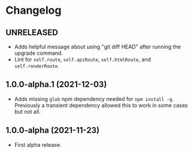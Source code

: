 # Changelog

## UNRELEASED

- Adds helpful message about using "git diff HEAD" after running the upgrade command.
- Lint for `self.route`, `self.apiRoute`, `self.htmlRoute`, and `self.renderRoute`.

## 1.0.0-alpha.1 (2021-12-03)

- Adds missing `glob` npm dependency needed for `npm install -g`. Previously a transient dependency allowed this to work in some cases but not all.

## 1.0.0-alpha (2021-11-23)

- First alpha release.

